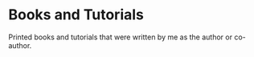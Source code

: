 # Books and Tutorials

Printed books and tutorials that were written by me as the author or co-author.
